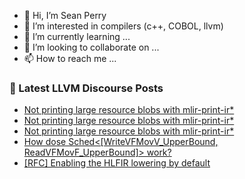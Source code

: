 - 👋 Hi, I’m Sean Perry
- 👀 I’m interested in compilers (c++, COBOL, llvm)
- 🌱 I’m currently learning ...
- 💞️ I’m looking to collaborate on ...
- 📫 How to reach me ...

<!---
s66perry/s66perry is a ✨ special ✨ repository because its `README.md` (this file) appears on your GitHub profile.
You can click the Preview link to take a look at your changes.
--->
### 📕 Latest LLVM Discourse Posts

<!-- DISCOURSE-LLVM:START -->
- [Not printing large resource blobs with mlir-print-ir*](https://discourse.llvm.org/t/not-printing-large-resource-blobs-with-mlir-print-ir/72795#post_3)
- [Not printing large resource blobs with mlir-print-ir*](https://discourse.llvm.org/t/not-printing-large-resource-blobs-with-mlir-print-ir/72795#post_2)
- [Not printing large resource blobs with mlir-print-ir*](https://discourse.llvm.org/t/not-printing-large-resource-blobs-with-mlir-print-ir/72795#post_1)
- [How dose Sched&lt;[WriteVFMovV_UpperBound, ReadVFMovF_UpperBound]&gt; work?](https://discourse.llvm.org/t/how-dose-sched-writevfmovv-upperbound-readvfmovf-upperbound-work/72782#post_3)
- [[RFC] Enabling the HLFIR lowering by default](https://discourse.llvm.org/t/rfc-enabling-the-hlfir-lowering-by-default/72778#post_5)
<!-- DISCOURSE-LLVM:END -->
